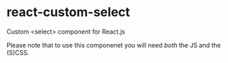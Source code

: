 # react-custom-select
Custom &lt;select&gt; component for React.js

Please note that to use this componenet you will need *both* the JS and the (S)CSS. 
